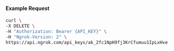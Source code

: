 <!-- Code generated for API Clients. DO NOT EDIT. -->

#### Example Request

```bash
curl \
-X DELETE \
-H "Authorization: Bearer {API_KEY}" \
-H "Ngrok-Version: 2" \
https://api.ngrok.com/api_keys/ak_2fc1NpH9fj3KrCfumuu1IpLxHve
```
